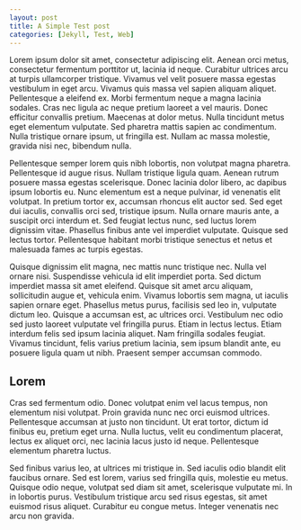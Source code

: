 ```yaml
---
layout: post
title: A Simple Test post
categories: [Jekyll, Test, Web]
---
```


Lorem ipsum dolor sit amet, consectetur adipiscing elit. Aenean orci metus, consectetur fermentum porttitor ut, lacinia id neque. Curabitur ultrices arcu at turpis ullamcorper tristique. Vivamus vel velit posuere massa egestas vestibulum in eget arcu. Vivamus quis massa vel sapien aliquam aliquet. Pellentesque a eleifend ex. Morbi fermentum neque a magna lacinia sodales. Cras nec ligula ac neque pretium laoreet a vel mauris. Donec efficitur convallis pretium. Maecenas at dolor metus. Nulla tincidunt metus eget elementum vulputate. Sed pharetra mattis sapien ac condimentum. Nulla tristique ornare ipsum, ut fringilla est. Nullam ac massa molestie, gravida nisi nec, bibendum nulla.

Pellentesque semper lorem quis nibh lobortis, non volutpat magna pharetra. Pellentesque id augue risus. Nullam tristique ligula quam. Aenean rutrum posuere massa egestas scelerisque. Donec lacinia dolor libero, ac dapibus ipsum lobortis eu. Nunc elementum est a neque pulvinar, id venenatis elit volutpat. In pretium tortor ex, accumsan rhoncus elit auctor sed. Sed eget dui iaculis, convallis orci sed, tristique ipsum. Nulla ornare mauris ante, a suscipit orci interdum et. Sed feugiat lectus nunc, sed luctus lorem dignissim vitae. Phasellus finibus ante vel imperdiet vulputate. Quisque sed lectus tortor. Pellentesque habitant morbi tristique senectus et netus et malesuada fames ac turpis egestas.

Quisque dignissim elit magna, nec mattis nunc tristique nec. Nulla vel ornare nisi. Suspendisse vehicula id elit imperdiet porta. Sed dictum imperdiet massa sit amet eleifend. Quisque sit amet arcu aliquam, sollicitudin augue et, vehicula enim. Vivamus lobortis sem magna, ut iaculis sapien ornare eget. Phasellus metus purus, facilisis sed leo in, vulputate dictum leo. Quisque a accumsan est, ac ultrices orci. Vestibulum nec odio sed justo laoreet vulputate vel fringilla purus. Etiam in lectus lectus. Etiam interdum felis sed ipsum lacinia aliquet. Nam fringilla sodales feugiat. Vivamus tincidunt, felis varius pretium lacinia, sem ipsum blandit ante, eu posuere ligula quam ut nibh. Praesent semper accumsan commodo.

## Lorem

Cras sed fermentum odio. Donec volutpat enim vel lacus tempus, non elementum nisi volutpat. Proin gravida nunc nec orci euismod ultrices. Pellentesque accumsan at justo non tincidunt. Ut erat tortor, dictum id finibus eu, pretium eget urna. Nulla luctus, velit eu condimentum placerat, lectus ex aliquet orci, nec lacinia lacus justo id neque. Pellentesque elementum pharetra luctus.

Sed finibus varius leo, at ultrices mi tristique in. Sed iaculis odio blandit elit faucibus ornare. Sed est lorem, varius sed fringilla quis, molestie eu metus. Quisque odio neque, volutpat sed diam sit amet, scelerisque vulputate mi. In in lobortis purus. Vestibulum tristique arcu sed risus egestas, sit amet euismod risus aliquet. Curabitur eu congue metus. Integer venenatis nec arcu non gravida. 
